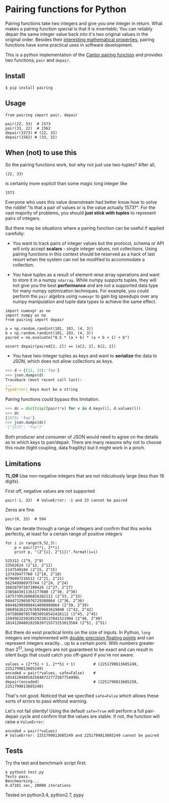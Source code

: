 
# Pairing functions for Python

Pairing functions take two integers and give you one integer in return. What makes a pairing function special is that it is *invertable*; You can
reliably depair the same integer value back into it's two original values in the original order. Besides their [interesting mathematical properties](http://mathworld.wolfram.com/PairingFunction.html), pairing functions have some practical uses in software development.

This is a python implementation of the [Cantor pairing
function](http://en.wikipedia.org/wiki/Pairing_function#Cantor_pairing_function)
 and provides two functions, `pair` and `depair`.

## Install

    $ pip install pairing

## Usage

    from pairing import pair, depair

    pair(22, 33)  # 1573
    pair(33, 22)  # 1562
    depair(1573) # (22, 33)
    depair(1562) # (33, 32)



## When (not) to use this

So the pairing functions work, but why not just use two-tuples? After all,

`(22, 33)`

is certainly more explicit than some magic long integer like

`1573`

Everyone who uses this value downstream had better know how to solve the riddle! "Is that a pair of values or is the value actually 1573?". For the vast majority of problems, you
should **just stick with tuples** to represent pairs of integers.

But there may be situations where a pairing function can be useful if applied
carefully:

* You want to track pairs of integer values but the protocol, schema or API will
only accept **scalars** - single integer values, not collections. Using pairing functions in this
context should be reserved as a hack of last resort when the system can not be
modified to accommodate a collection.

* You have tuples as a result of element-wise array operations and want to store
it in a numpy `ndarray`. While numpy supports tuples, they will not give you the
best **performance** and are not a supported data type for many numpy
optimization techniques. For example, you could perform the `pair` algebra using `numexpr` to gain big speedups over any numpy manipulation and tuple data types to achieve the same effect.

```
import numexpr as ne
import numpy as np
from pairing import depair

a = np.random.randint(101, 103, (4, 3))
b = np.random.randint(101, 103, (4, 3))
paired = ne.evaluate("0.5 * (a + b) * (a + b + 1) + b")

assert depair(paired[2, 2]) == (a[2, 2], b[2, 2])
```


* You have two-integer tuples as keys and want to **serialize** the data to JSON, which does not allow collections as keys.

```python
>>> d = {(22, 33):'foo'}
>>> json.dumps(d)
Traceback (most recent call last):
...
TypeError: keys must be a string
```

Pairing functions could bypass this limitation.

```python
>>> dc = dict(zip([pair(*x) for x in d.keys()], d.values()))
>>> dc
{1573: 'foo'}
>>> json.dumps(dc)
'{"1573": "foo"}'
```

Both producer and consumer of JSON would need to agree on the details as to
which keys to pair/depair. There are many reasons why not to choose this route
(tight coupling, data fragility) but it might work in a pinch.


## Limitations

**TL;DR** Use non-negative integers that are not ridiculously large (less than 16 digits).

First off, negative values are not supported

    pair(-1, 33)  # ValueError: -1 and 33 cannot be paired

Zeros are fine

    pair(0, 33)  # 594

We can iterate through a range of integers and confirm that this works perfectly, at least for a certain range of positive integers

    for i in range(9,52,3):
        p = pair(2**i, 2**i)
        print p, "(2^{i}, 2^{i})".format(i=i)

    525312 (2^9, 2^9)
    33562624 (2^12, 2^12)
    2147549184 (2^15, 2^15)
    137439477760 (2^18, 2^18)
    8796097216512 (2^21, 2^21)
    562949986975744 (2^24, 2^24)
    36028797287399424 (2^27, 2^27)
    2305843011361177600 (2^30, 2^30)
    147573952606856282112 (2^33, 2^33)
    9444732965876729380864 (2^36, 2^36)
    604462909808414098980864 (2^39, 2^39)
    38685626227676929683619840 (2^42, 2^42)
    2475880078570830918542426112 (2^45, 2^45)
    158456325028529238137041321984 (2^48, 2^48)
    10141204801825839715573253013504 (2^51, 2^51)


But there do exist practical limits on the size of inputs.
In Python, `long` integers are implemented with <a href="http://en.wikipedia.org/wiki/Double-precision_floating-point_format#IEEE_754_double-precision_binary_floating-point_format:_binary64">double-precision floating points</a> and can represent integers exactly... up to a certain point. With numbers greater than 2<sup>51</sup>, long integers are not guaranteed to be exact and can result in silent bugs that could catch you off-gaurd if you're not aware.


    values = (2**51 + 1, 2**51 + 1)        # (2251799813685249, 2251799813685249)
    encoded = pair(*values, safe=False)    # 10141204801825848722772507754496L
    depair(encoded)                        # (2251799813685250, 2251799813685248)

That's not good. Noticed that we specified `safe=False` which allows these sorts of errors to pass without warning. 

Let's not fail silently! Using the default `safe=True` will perform a full pair-depair cycle and confirm that
the values are stable. If not, the function will raise a `ValueError`:


    encoded = pair(*values)
    # ValueError: 2251799813685249 and 2251799813685249 cannot be paired


## Tests

Try the test and benchmark script first:

    $ python3 test.py
    Tests pass.
    Benchmarking...
    0.47101 sec, 20000 iterations

Tested on python3.4, python2.7, pypy
